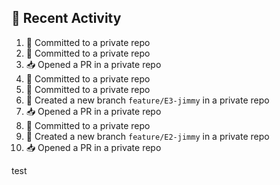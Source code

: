 ## 📌 Recent Activity
<!--START_SECTION:activity-->
1. 📝 Committed to a private repo
2. 📝 Committed to a private repo
3. 📥 Opened a PR in a private repo
4. 📝 Committed to a private repo
5. 📝 Committed to a private repo
6. 🎉 Created a new branch `feature/E3-jimmy` in a private repo
7. 📥 Opened a PR in a private repo
8. 📝 Committed to a private repo
9. 🎉 Created a new branch `feature/E2-jimmy` in a private repo
10. 📥 Opened a PR in a private repo
<!--END_SECTION:activity-->
test

